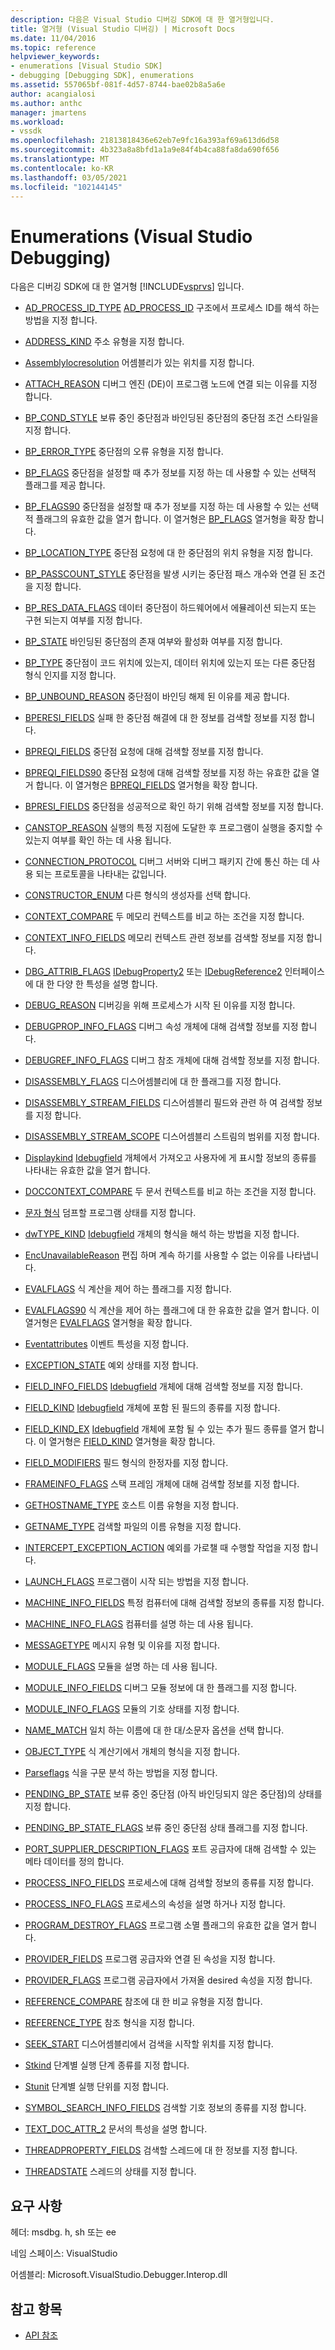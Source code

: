 ```yaml
---
description: 다음은 Visual Studio 디버깅 SDK에 대 한 열거형입니다.
title: 열거형 (Visual Studio 디버깅) | Microsoft Docs
ms.date: 11/04/2016
ms.topic: reference
helpviewer_keywords:
- enumerations [Visual Studio SDK]
- debugging [Debugging SDK], enumerations
ms.assetid: 557065bf-081f-4d57-8744-bae02b8a5a6e
author: acangialosi
ms.author: anthc
manager: jmartens
ms.workload:
- vssdk
ms.openlocfilehash: 21813818436e62eb7e9fc16a393af69a613d6d58
ms.sourcegitcommit: 4b323a8a8bfd1a1a9e84f4b4ca88fa8da690f656
ms.translationtype: MT
ms.contentlocale: ko-KR
ms.lasthandoff: 03/05/2021
ms.locfileid: "102144145"
---
```

# <a name="enumerations-visual-studio-debugging"></a>Enumerations (Visual Studio Debugging)
다음은 디버깅 SDK에 대 한 열거형 [!INCLUDE[vsprvs](../../../code-quality/includes/vsprvs_md.md)] 입니다.

- [AD_PROCESS_ID_TYPE](../../../extensibility/debugger/reference/ad-process-id-type.md) [AD_PROCESS_ID](../../../extensibility/debugger/reference/ad-process-id.md) 구조에서 프로세스 ID를 해석 하는 방법을 지정 합니다.

- [ADDRESS_KIND](../../../extensibility/debugger/reference/address-kind.md) 주소 유형을 지정 합니다.

- [Assemblylocresolution](../../../extensibility/debugger/reference/assemblylocresolution.md) 어셈블리가 있는 위치를 지정 합니다.

- [ATTACH_REASON](../../../extensibility/debugger/reference/attach-reason.md) 디버그 엔진 (DE)이 프로그램 노드에 연결 되는 이유를 지정 합니다.

- [BP_COND_STYLE](../../../extensibility/debugger/reference/bp-cond-style.md) 보류 중인 중단점과 바인딩된 중단점의 중단점 조건 스타일을 지정 합니다.

- [BP_ERROR_TYPE](../../../extensibility/debugger/reference/bp-error-type.md) 중단점의 오류 유형을 지정 합니다.

- [BP_FLAGS](../../../extensibility/debugger/reference/bp-flags.md) 중단점을 설정할 때 추가 정보를 지정 하는 데 사용할 수 있는 선택적 플래그를 제공 합니다.

- [BP_FLAGS90](../../../extensibility/debugger/reference/bp-flags90.md) 중단점을 설정할 때 추가 정보를 지정 하는 데 사용할 수 있는 선택적 플래그의 유효한 값을 열거 합니다. 이 열거형은 [BP_FLAGS](../../../extensibility/debugger/reference/bp-flags.md) 열거형을 확장 합니다.

- [BP_LOCATION_TYPE](../../../extensibility/debugger/reference/bp-location-type.md) 중단점 요청에 대 한 중단점의 위치 유형을 지정 합니다.

- [BP_PASSCOUNT_STYLE](../../../extensibility/debugger/reference/bp-passcount-style.md) 중단점을 발생 시키는 중단점 패스 개수와 연결 된 조건을 지정 합니다.

- [BP_RES_DATA_FLAGS](../../../extensibility/debugger/reference/bp-res-data-flags.md) 데이터 중단점이 하드웨어에서 에뮬레이션 되는지 또는 구현 되는지 여부를 지정 합니다.

- [BP_STATE](../../../extensibility/debugger/reference/bp-state.md) 바인딩된 중단점의 존재 여부와 활성화 여부를 지정 합니다.

- [BP_TYPE](../../../extensibility/debugger/reference/bp-type.md) 중단점이 코드 위치에 있는지, 데이터 위치에 있는지 또는 다른 중단점 형식 인지를 지정 합니다.

- [BP_UNBOUND_REASON](../../../extensibility/debugger/reference/bp-unbound-reason.md) 중단점이 바인딩 해제 된 이유를 제공 합니다.

- [BPERESI_FIELDS](../../../extensibility/debugger/reference/bperesi-fields.md) 실패 한 중단점 해결에 대 한 정보를 검색할 정보를 지정 합니다.

- [BPREQI_FIELDS](../../../extensibility/debugger/reference/bpreqi-fields.md) 중단점 요청에 대해 검색할 정보를 지정 합니다.

- [BPREQI_FIELDS90](../../../extensibility/debugger/reference/bpreqi-fields90.md) 중단점 요청에 대해 검색할 정보를 지정 하는 유효한 값을 열거 합니다. 이 열거형은 [BPREQI_FIELDS](../../../extensibility/debugger/reference/bpreqi-fields.md) 열거형을 확장 합니다.

- [BPRESI_FIELDS](../../../extensibility/debugger/reference/bpresi-fields.md) 중단점을 성공적으로 확인 하기 위해 검색할 정보를 지정 합니다.

- [CANSTOP_REASON](../../../extensibility/debugger/reference/canstop-reason.md) 실행의 특정 지점에 도달한 후 프로그램이 실행을 중지할 수 있는지 여부를 확인 하는 데 사용 됩니다.

- [CONNECTION_PROTOCOL](../../../extensibility/debugger/reference/connection-protocol.md) 디버그 서버와 디버그 패키지 간에 통신 하는 데 사용 되는 프로토콜을 나타내는 값입니다.

- [CONSTRUCTOR_ENUM](../../../extensibility/debugger/reference/constructor-enum.md) 다른 형식의 생성자를 선택 합니다.

- [CONTEXT_COMPARE](../../../extensibility/debugger/reference/context-compare.md) 두 메모리 컨텍스트를 비교 하는 조건을 지정 합니다.

- [CONTEXT_INFO_FIELDS](../../../extensibility/debugger/reference/context-info-fields.md) 메모리 컨텍스트 관련 정보를 검색할 정보를 지정 합니다.

- [DBG_ATTRIB_FLAGS](../../../extensibility/debugger/reference/dbg-attrib-flags.md) [IDebugProperty2](../../../extensibility/debugger/reference/idebugproperty2.md) 또는 [IDebugReference2](../../../extensibility/debugger/reference/idebugreference2.md) 인터페이스에 대 한 다양 한 특성을 설명 합니다.

- [DEBUG_REASON](../../../extensibility/debugger/reference/debug-reason.md) 디버깅을 위해 프로세스가 시작 된 이유를 지정 합니다.

- [DEBUGPROP_INFO_FLAGS](../../../extensibility/debugger/reference/debugprop-info-flags.md) 디버그 속성 개체에 대해 검색할 정보를 지정 합니다.

- [DEBUGREF_INFO_FLAGS](../../../extensibility/debugger/reference/debugref-info-flags.md) 디버그 참조 개체에 대해 검색할 정보를 지정 합니다.

- [DISASSEMBLY_FLAGS](../../../extensibility/debugger/reference/disassembly-flags.md) 디스어셈블리에 대 한 플래그를 지정 합니다.

- [DISASSEMBLY_STREAM_FIELDS](../../../extensibility/debugger/reference/disassembly-stream-fields.md) 디스어셈블리 필드와 관련 하 여 검색할 정보를 지정 합니다.

- [DISASSEMBLY_STREAM_SCOPE](../../../extensibility/debugger/reference/disassembly-stream-scope.md) 디스어셈블리 스트림의 범위를 지정 합니다.

- [Displaykind](../../../extensibility/debugger/reference/displaykind.md) [Idebugfield](../../../extensibility/debugger/reference/idebugfield.md) 개체에서 가져오고 사용자에 게 표시할 정보의 종류를 나타내는 유효한 값을 열거 합니다.

- [DOCCONTEXT_COMPARE](../../../extensibility/debugger/reference/doccontext-compare.md) 두 문서 컨텍스트를 비교 하는 조건을 지정 합니다.

- [문자 형식](../../../extensibility/debugger/reference/dumptype.md) 덤프할 프로그램 상태를 지정 합니다.

- [dwTYPE_KIND](../../../extensibility/debugger/reference/dwtype-kind.md) [Idebugfield](../../../extensibility/debugger/reference/idebugfield.md) 개체의 형식을 해석 하는 방법을 지정 합니다.

- [EncUnavailableReason](../../../extensibility/debugger/reference/encunavailablereason.md) 편집 하며 계속 하기를 사용할 수 없는 이유를 나타냅니다.

- [EVALFLAGS](../../../extensibility/debugger/reference/evalflags.md) 식 계산을 제어 하는 플래그를 지정 합니다.

- [EVALFLAGS90](../../../extensibility/debugger/reference/evalflags90.md) 식 계산을 제어 하는 플래그에 대 한 유효한 값을 열거 합니다. 이 열거형은 [EVALFLAGS](../../../extensibility/debugger/reference/evalflags.md) 열거형을 확장 합니다.

- [Eventattributes](../../../extensibility/debugger/reference/eventattributes.md) 이벤트 특성을 지정 합니다.

- [EXCEPTION_STATE](../../../extensibility/debugger/reference/exception-state.md) 예외 상태를 지정 합니다.

- [FIELD_INFO_FIELDS](../../../extensibility/debugger/reference/field-info-fields.md) [Idebugfield](../../../extensibility/debugger/reference/idebugfield.md) 개체에 대해 검색할 정보를 지정 합니다.

- [FIELD_KIND](../../../extensibility/debugger/reference/field-kind.md) [Idebugfield](../../../extensibility/debugger/reference/idebugfield.md) 개체에 포함 된 필드의 종류를 지정 합니다.

- [FIELD_KIND_EX](../../../extensibility/debugger/reference/field-kind-ex.md) [Idebugfield](../../../extensibility/debugger/reference/idebugfield.md) 개체에 포함 될 수 있는 추가 필드 종류를 열거 합니다. 이 열거형은 [FIELD_KIND](../../../extensibility/debugger/reference/field-kind.md) 열거형을 확장 합니다.

- [FIELD_MODIFIERS](../../../extensibility/debugger/reference/field-modifiers.md) 필드 형식의 한정자를 지정 합니다.

- [FRAMEINFO_FLAGS](../../../extensibility/debugger/reference/frameinfo-flags.md) 스택 프레임 개체에 대해 검색할 정보를 지정 합니다.

- [GETHOSTNAME_TYPE](../../../extensibility/debugger/reference/gethostname-type.md) 호스트 이름 유형을 지정 합니다.

- [GETNAME_TYPE](../../../extensibility/debugger/reference/getname-type.md) 검색할 파일의 이름 유형을 지정 합니다.

- [INTERCEPT_EXCEPTION_ACTION](../../../extensibility/debugger/reference/intercept-exception-action.md) 예외를 가로챌 때 수행할 작업을 지정 합니다.

- [LAUNCH_FLAGS](../../../extensibility/debugger/reference/launch-flags.md) 프로그램이 시작 되는 방법을 지정 합니다.

- [MACHINE_INFO_FIELDS](../../../extensibility/debugger/reference/machine-info-fields.md) 특정 컴퓨터에 대해 검색할 정보의 종류를 지정 합니다.

- [MACHINE_INFO_FLAGS](../../../extensibility/debugger/reference/machine-info-flags.md) 컴퓨터를 설명 하는 데 사용 됩니다.

- [MESSAGETYPE](../../../extensibility/debugger/reference/messagetype.md) 메시지 유형 및 이유를 지정 합니다.

- [MODULE_FLAGS](../../../extensibility/debugger/reference/module-flags.md) 모듈을 설명 하는 데 사용 됩니다.

- [MODULE_INFO_FIELDS](../../../extensibility/debugger/reference/module-info-fields.md) 디버그 모듈 정보에 대 한 플래그를 지정 합니다.

- [MODULE_INFO_FLAGS](../../../extensibility/debugger/reference/module-info-flags.md) 모듈의 기호 상태를 지정 합니다.

- [NAME_MATCH](../../../extensibility/debugger/reference/name-match.md) 일치 하는 이름에 대 한 대/소문자 옵션을 선택 합니다.

- [OBJECT_TYPE](../../../extensibility/debugger/reference/object-type.md) 식 계산기에서 개체의 형식을 지정 합니다.

- [Parseflags](../../../extensibility/debugger/reference/parseflags.md) 식을 구문 분석 하는 방법을 지정 합니다.

- [PENDING_BP_STATE](../../../extensibility/debugger/reference/pending-bp-state.md) 보류 중인 중단점 (아직 바인딩되지 않은 중단점)의 상태를 지정 합니다.

- [PENDING_BP_STATE_FLAGS](../../../extensibility/debugger/reference/pending-bp-state-flags.md) 보류 중인 중단점 상태 플래그를 지정 합니다.

- [PORT_SUPPLIER_DESCRIPTION_FLAGS](../../../extensibility/debugger/reference/port-supplier-description-flags.md) 포트 공급자에 대해 검색할 수 있는 메타 데이터를 정의 합니다.

- [PROCESS_INFO_FIELDS](../../../extensibility/debugger/reference/process-info-fields.md) 프로세스에 대해 검색할 정보의 종류를 지정 합니다.

- [PROCESS_INFO_FLAGS](../../../extensibility/debugger/reference/process-info-flags.md) 프로세스의 속성을 설명 하거나 지정 합니다.

- [PROGRAM_DESTROY_FLAGS](../../../extensibility/debugger/reference/program-destroy-flags.md) 프로그램 소멸 플래그의 유효한 값을 열거 합니다.

- [PROVIDER_FIELDS](../../../extensibility/debugger/reference/provider-fields.md) 프로그램 공급자와 연결 된 속성을 지정 합니다.

- [PROVIDER_FLAGS](../../../extensibility/debugger/reference/provider-flags.md) 프로그램 공급자에서 가져올 desired 속성을 지정 합니다.

- [REFERENCE_COMPARE](../../../extensibility/debugger/reference/reference-compare.md) 참조에 대 한 비교 유형을 지정 합니다.

- [REFERENCE_TYPE](../../../extensibility/debugger/reference/reference-type.md) 참조 형식을 지정 합니다.

- [SEEK_START](../../../extensibility/debugger/reference/seek-start.md) 디스어셈블리에서 검색을 시작할 위치를 지정 합니다.

- [Stkind](../../../extensibility/debugger/reference/stepkind.md) 단계별 실행 단계 종류를 지정 합니다.

- [Stunit](../../../extensibility/debugger/reference/stepunit.md) 단계별 실행 단위를 지정 합니다.

- [SYMBOL_SEARCH_INFO_FIELDS](../../../extensibility/debugger/reference/symbol-search-info-fields.md) 검색할 기호 정보의 종류를 지정 합니다.

- [TEXT_DOC_ATTR_2](../../../extensibility/debugger/reference/text-doc-attr-2.md) 문서의 특성을 설명 합니다.

- [THREADPROPERTY_FIELDS](../../../extensibility/debugger/reference/threadproperty-fields.md) 검색할 스레드에 대 한 정보를 지정 합니다.

- [THREADSTATE](../../../extensibility/debugger/reference/threadstate.md) 스레드의 상태를 지정 합니다.

## <a name="requirements"></a>요구 사항
 헤더: msdbg. h, sh 또는 ee

 네임 스페이스: VisualStudio

 어셈블리: Microsoft.VisualStudio.Debugger.Interop.dll

## <a name="see-also"></a>참고 항목
- [API 참조](../../../extensibility/debugger/reference/api-reference-visual-studio-debugging.md)
